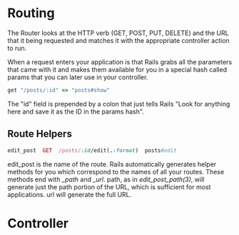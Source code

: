 # Routing
The Router looks at the HTTP verb (GET, POST, PUT, DELETE) and the URL that it being requested and matches it with the appropriate controller action to run.

When a request enters your application is that Rails grabs all the parameters that came with it and makes them available for you in a special hash called params that you can later use in your controller.

```ruby
get "/posts/:id" => "posts#show"
```
The "id" field is prepended by a colon that just tells Rails "Look for anything here and save it as the ID in the params hash".

## Route Helpers
```ruby
edit_post  GET  /posts/:id/edit(.:format)  posts#edit
```
edit_post is the name of the route. Rails automatically generates helper methods for you which correspond to the names of all your routes. These methods end with *_path* and *_url*. path, as in *edit_post_path(3)*, will generate just the path portion of the URL, which is sufficient for most applications. url will generate the full URL.

# Controller

